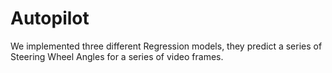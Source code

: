 # Autopilot
We implemented three different Regression models, they predict a series of Steering Wheel Angles for a series of video frames.
